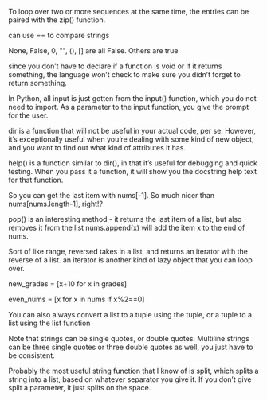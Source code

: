 To loop over two or more sequences at the same time, the entries can be paired with the zip() function.

can use == to compare strings

None, False, 0, "", (), [] are all False. Others are true

since you don’t have to declare if a function is void or if it returns something, the language won’t check to make sure you didn’t forget to return something.

In Python, all input is just gotten from the input() function, which you do not need to import. As a parameter to the input function, you give the prompt for the user.

dir is a function that will not be useful in your actual code, per se. However, it’s exceptionally useful when you’re dealing with some kind of new object, and you want to find out what kind of attributes it has.

help() is a function similar to dir(), in that it’s useful for debugging and quick testing. When you pass it a function, it will show you the docstring help text for that function.

So you can get the last item with nums[-1]. So much nicer than nums[nums.length-1], right!?

pop() is an interesting method - it returns the last item of a list, but also removes it from the list
nums.append(x) will add the item x to the end of nums.

Sort of like range, reversed takes in a list, and returns an iterator with the reverse of a list. an iterator is another kind of lazy object that you can loop over.

new_grades = [x+10 for x in grades]

even_nums = [x for x in nums if x%2==0]

You can also always convert a list to a tuple using the tuple, or a tuple to a list using the list function

Note that strings can be single quotes, or double quotes. Multiline strings can be three single quotes or three double quotes as well, you just have to be consistent.

Probably the most useful string function that I know of is split, which splits a string into a list, based on whatever separator you give it. If you don’t give split a parameter, it just splits on the space.


